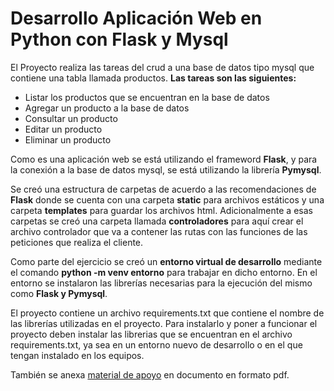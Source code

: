 # Desarrollo Aplicación Web en Python con Flask y Mysql

El Proyecto realiza las tareas del crud a una base de datos tipo mysql que contiene una tabla llamada productos.
**Las tareas son las siguientes:**
- Listar los productos que se encuentran en la base de datos
- Agregar un producto a la base de datos
- Consultar un producto
- Editar un producto
- Eliminar un producto

Como es una aplicación web se está utilizando el frameword **Flask**, y para la conexión a la base de datos mysql, se está utilizando la librería **Pymysql**.

Se creó una estructura de carpetas de acuerdo a las recomendaciones de **Flask** donde se cuenta con una carpeta **static** para archivos estáticos
y una carpeta **templates** para guardar los archivos html. Adicionalmente a esas carpetas se creó una carpeta llamada **controladores** para aquí crear el archivo controlador
que va a contener las rutas con las funciones de las peticiones que realiza el cliente.

Como parte del ejercicio se creó un **entorno virtual de desarrollo** mediante el comando **python -m venv entorno** para trabajar en dicho entorno. En el entorno se instalaron
las librerías necesarias para la ejecución del mismo como **Flask y Pymysql**.

El proyecto contiene un archivo requirements.txt que contiene el nombre de las librerías utilizadas en el proyecto. Para instalarlo y poner a funcionar el proyecto deben
instalar las librerias que se encuentran en el archivo requirements.txt, ya sea en un entorno nuevo de desarrollo o en el que tengan instalado en los equipos.

También se anexa [material de apoyo]( https://github.com/CesarMCuellarCha/TiendaAdso/blob/master/Material%20Apoyo%20Crud%20python%20mysql.pdf) en documento en formato pdf. 

